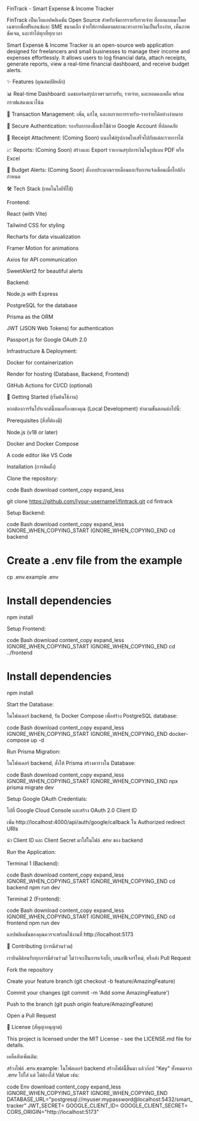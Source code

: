 FinTrack - Smart Expense & Income Tracker

FinTrack เป็นเว็บแอปพลิเคชัน Open Source สำหรับจัดการรายรับรายจ่าย ที่ออกแบบมาโดยเฉพาะเพื่อฟรีแลนซ์และ SME ขนาดเล็ก ช่วยให้การติดตามสถานะทางการเงินเป็นเรื่องง่าย, เห็นภาพชัดเจน, และทำได้ทุกที่ทุกเวลา

Smart Expense & Income Tracker is an open-source web application designed for freelancers and small businesses to manage their income and expenses effortlessly. It allows users to log financial data, attach receipts, generate reports, view a real-time financial dashboard, and receive budget alerts.


✨ Features (คุณสมบัติหลัก)

📊 Real-time Dashboard: แดชบอร์ดสรุปภาพรวมรายรับ, รายจ่าย, และยอดคงเหลือ พร้อมกราฟแสดงแนวโน้ม

💸 Transaction Management: เพิ่ม, แก้ไข, และลบรายการรายรับ-รายจ่ายได้อย่างง่ายดาย

🔐 Secure Authentication: รองรับการลงชื่อเข้าใช้ด้วย Google Account ที่ปลอดภัย

📄 Receipt Attachment: (Coming Soon) แนบไฟล์รูปภาพใบเสร็จไปกับแต่ละรายการได้

📈 Reports: (Coming Soon) สร้างและ Export รายงานสรุปการเงินในรูปแบบ PDF หรือ Excel

🔔 Budget Alerts: (Coming Soon) ตั้งงบประมาณรายเดือนและรับการแจ้งเตือนเมื่อใกล้ถึงกำหนด

🛠️ Tech Stack (เทคโนโลยีที่ใช้)

Frontend:

React (with Vite)

Tailwind CSS for styling

Recharts for data visualization

Framer Motion for animations

Axios for API communication

SweetAlert2 for beautiful alerts

Backend:

Node.js with Express

PostgreSQL for the database

Prisma as the ORM

JWT (JSON Web Tokens) for authentication

Passport.js for Google OAuth 2.0

Infrastructure & Deployment:

Docker for containerization

Render for hosting (Database, Backend, Frontend)

GitHub Actions for CI/CD (optional)

🚀 Getting Started (เริ่มต้นใช้งาน)

หากต้องการรันโปรเจกต์นี้บนเครื่องของคุณ (Local Development) ทำตามขั้นตอนต่อไปนี้:

Prerequisites (สิ่งที่ต้องมี)

Node.js (v18 or later)

Docker and Docker Compose

A code editor like VS Code

Installation (การติดตั้ง)

Clone the repository:

code
Bash
download
content_copy
expand_less

git clone https://github.com/[your-username]/fintrack.git
cd fintrack

Setup Backend:

code
Bash
download
content_copy
expand_less
IGNORE_WHEN_COPYING_START
IGNORE_WHEN_COPYING_END
cd backend

# Create a .env file from the example
cp .env.example .env 

# Install dependencies
npm install

Setup Frontend:

code
Bash
download
content_copy
expand_less
IGNORE_WHEN_COPYING_START
IGNORE_WHEN_COPYING_END
cd ../frontend

# Install dependencies
npm install

Start the Database:

ในโฟลเดอร์ backend, รัน Docker Compose เพื่อสร้าง PostgreSQL database:

code
Bash
download
content_copy
expand_less
IGNORE_WHEN_COPYING_START
IGNORE_WHEN_COPYING_END
docker-compose up -d

Run Prisma Migration:

ในโฟลเดอร์ backend, สั่งให้ Prisma สร้างตารางใน Database:

code
Bash
download
content_copy
expand_less
IGNORE_WHEN_COPYING_START
IGNORE_WHEN_COPYING_END
npx prisma migrate dev

Setup Google OAuth Credentials:

ไปที่ Google Cloud Console และสร้าง OAuth 2.0 Client ID

เพิ่ม http://localhost:4000/api/auth/google/callback ใน Authorized redirect URIs

นำ Client ID และ Client Secret มาใส่ในไฟล์ .env ของ backend

Run the Application:

Terminal 1 (Backend):

code
Bash
download
content_copy
expand_less
IGNORE_WHEN_COPYING_START
IGNORE_WHEN_COPYING_END
cd backend
npm run dev

Terminal 2 (Frontend):

code
Bash
download
content_copy
expand_less
IGNORE_WHEN_COPYING_START
IGNORE_WHEN_COPYING_END
cd frontend
npm run dev

แอปพลิเคชันของคุณควรจะพร้อมใช้งานที่ http://localhost:5173

🤝 Contributing (การมีส่วนร่วม)

เรายินดีต้อนรับทุกการมีส่วนร่วม! ไม่ว่าจะเป็นการแจ้งบั๊ก, เสนอฟีเจอร์ใหม่, หรือส่ง Pull Request

Fork the repository

Create your feature branch (git checkout -b feature/AmazingFeature)

Commit your changes (git commit -m 'Add some AmazingFeature')

Push to the branch (git push origin feature/AmazingFeature)

Open a Pull Request

📜 License (สัญญาอนุญาต)

This project is licensed under the MIT License - see the LICENSE.md file for details.

เคล็ดลับเพิ่มเติม:

สร้างไฟล์ .env.example: ในโฟลเดอร์ backend สร้างไฟล์นี้ขึ้นมา แล้วก๊อป "Key" ทั้งหมดจาก .env ไปใส่ แต่ ไม่ต้องใส่ Value เช่น:

code
Env
download
content_copy
expand_less
IGNORE_WHEN_COPYING_START
IGNORE_WHEN_COPYING_END
DATABASE_URL="postgresql://myuser:mypassword@localhost:5432/smart_tracker"
JWT_SECRET=
GOOGLE_CLIENT_ID=
GOOGLE_CLIENT_SECRET=
CORS_ORIGIN="http://localhost:5173"

